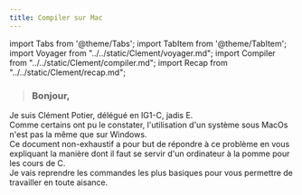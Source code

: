 ```yaml
---
title: Compiler sur Mac
---
```



import Tabs from '@theme/Tabs';
import TabItem from '@theme/TabItem';
import Voyager from "../../static/Clement/voyager.md";
import Compiler from "../../static/Clement/compiler.md";
import Recap from "../../static/Clement/recap.md";

>### Bonjour,
Je suis Clément Potier, délégué en IG1-C, jadis E. <br/>
Comme certains ont pu le constater, l'utilisation d'un système sous MacOs n'est pas la même que sur Windows.<br/>
Ce document non-exhaustif a pour but de répondre à ce problème en vous expliquant la manière dont il faut se servir d'un ordinateur à la pomme pour les cours de C.<br/>
Je vais reprendre les commandes les plus basiques pour vous permettre de travailler en toute aisance.


<Tabs className="unique-tabs">
    <TabItem value="Voyager en lignes de commandes" label="Voyager en lignes de commandes">
        <Voyager id="voyager"/>
    </TabItem>
    <TabItem value="Compiler" label="Compiler">
        <Compiler/>
    </TabItem>
    <TabItem value="Recap rapide" label="Recap rapide">
        <Recap/>
    </TabItem>
</Tabs>



